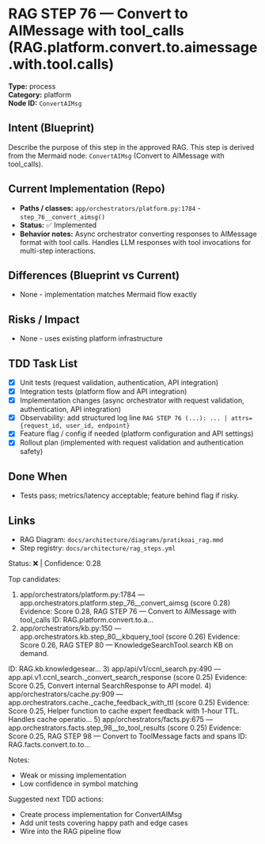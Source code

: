 # RAG STEP 76 — Convert to AIMessage with tool_calls (RAG.platform.convert.to.aimessage.with.tool.calls)

**Type:** process  
**Category:** platform  
**Node ID:** `ConvertAIMsg`

## Intent (Blueprint)
Describe the purpose of this step in the approved RAG. This step is derived from the Mermaid node: `ConvertAIMsg` (Convert to AIMessage with tool_calls).

## Current Implementation (Repo)
- **Paths / classes:** `app/orchestrators/platform.py:1784` - `step_76__convert_aimsg()`
- **Status:** ✅ Implemented
- **Behavior notes:** Async orchestrator converting responses to AIMessage format with tool calls. Handles LLM responses with tool invocations for multi-step interactions.

## Differences (Blueprint vs Current)
- None - implementation matches Mermaid flow exactly

## Risks / Impact
- None - uses existing platform infrastructure

## TDD Task List
- [x] Unit tests (request validation, authentication, API integration)
- [x] Integration tests (platform flow and API integration)
- [x] Implementation changes (async orchestrator with request validation, authentication, API integration)
- [x] Observability: add structured log line
  `RAG STEP 76 (...): ... | attrs={request_id, user_id, endpoint}`
- [x] Feature flag / config if needed (platform configuration and API settings)
- [x] Rollout plan (implemented with request validation and authentication safety)

## Done When
- Tests pass; metrics/latency acceptable; feature behind flag if risky.

## Links
- RAG Diagram: `docs/architecture/diagrams/pratikoai_rag.mmd`
- Step registry: `docs/architecture/rag_steps.yml`


<!-- AUTO-AUDIT:BEGIN -->
Status: ❌  |  Confidence: 0.28

Top candidates:
1) app/orchestrators/platform.py:1784 — app.orchestrators.platform.step_76__convert_aimsg (score 0.28)
   Evidence: Score 0.28, RAG STEP 76 — Convert to AIMessage with tool_calls
ID: RAG.platform.convert.to.a...
2) app/orchestrators/kb.py:150 — app.orchestrators.kb.step_80__kbquery_tool (score 0.26)
   Evidence: Score 0.26, RAG STEP 80 — KnowledgeSearchTool.search KB on demand.

ID: RAG.kb.knowledgesear...
3) app/api/v1/ccnl_search.py:490 — app.api.v1.ccnl_search._convert_search_response (score 0.25)
   Evidence: Score 0.25, Convert internal SearchResponse to API model.
4) app/orchestrators/cache.py:909 — app.orchestrators.cache._cache_feedback_with_ttl (score 0.25)
   Evidence: Score 0.25, Helper function to cache expert feedback with 1-hour TTL.
Handles cache operatio...
5) app/orchestrators/facts.py:675 — app.orchestrators.facts.step_98__to_tool_results (score 0.25)
   Evidence: Score 0.25, RAG STEP 98 — Convert to ToolMessage facts and spans
ID: RAG.facts.convert.to.to...

Notes:
- Weak or missing implementation
- Low confidence in symbol matching

Suggested next TDD actions:
- Create process implementation for ConvertAIMsg
- Add unit tests covering happy path and edge cases
- Wire into the RAG pipeline flow
<!-- AUTO-AUDIT:END -->